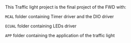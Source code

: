 This Traffic light project is the final project of the FWD with:


`MCAL` folder containing Timer driver and the DIO driver

`ECUAL` folder containing LEDs driver 

`APP` folder containing the application of the traffic light